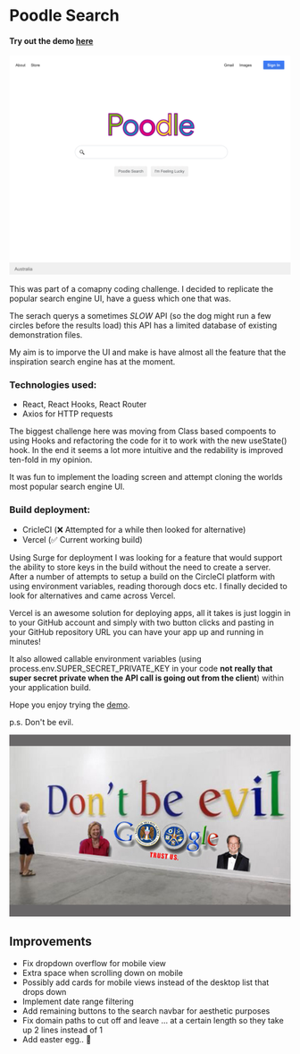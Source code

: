 # Poodle Search 

#### Try out the demo [here](https://poodle-search.vercel.app/)

![Poodle search demo](public/assets/images/poodle-demo-img.png)

This was part of a comapny coding challenge. I decided to replicate the popular search engine UI, have a guess which one that was. 

The serach querys a sometimes *SLOW* API (so the dog might run a few circles before the results load) this API has a limited database of existing demonstration files. 

My aim is to imporve the UI and make is have almost all the feature that the inspiration search engine has at the moment. 

### Technologies used: 
- React, React Hooks, React Router 
- Axios for HTTP requests

The biggest challenge here was moving from Class based compoents to using Hooks and refactoring the code for it to work with the new useState() hook. In the end it seems a lot more intuitive and the redability is improved ten-fold in my opinion. 

It was fun to implement the loading screen and attempt cloning the worlds most popular search engine UI. 

### Build deployment:
- CricleCI (❌ Attempted for a while then looked for alternative)
- Vercel (✅ Current working build)

Using Surge for deployment I was looking for a feature that would support the ability to store keys in the build without the need to create a server. After a number of attempts to setup a build on the CircleCI platform with using environment variables, reading thorough docs etc. I finally decided to look for alternatives and came across Vercel.

Vercel is an awesome solution for deploying apps, all it takes is just loggin in to your GitHub account and simply with two button clicks and pasting in your GitHub repository URL you can have your app up and running in minutes! 

It also allowed callable environment variables (using process.env.SUPER_SECRET_PRIVATE_KEY in your code **not really that super secret private when the API call is going out from the client**) within your application build. 

Hope you enjoy trying the [demo](https://poodle-search.vercel.app/).

p.s. Don't be evil. 

![dont-be-evil](public/assets/images/google-dont-be-evil.jpg)

## Improvements 

- Fix dropdown overflow for mobile view 
- Extra space when scrolling down on mobile 
- Possibly add cards for mobile views instead of the desktop list that drops down 
- Implement date range filtering 
- Add remaining buttons to the search navbar for aesthetic purposes 
- Fix domain paths to cut off and leave ... at a certain length so they take up 2 lines instead of 1 
- Add easter egg.. 🥚